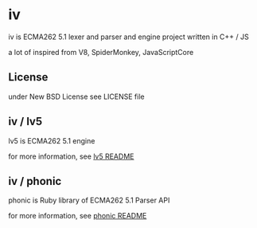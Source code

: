 # iv

iv is ECMA262 5.1 lexer and parser and engine project written in C++ / JS

a lot of inspired from V8, SpiderMonkey, JavaScriptCore

## License
under New BSD License
see LICENSE file

## iv / lv5

lv5 is ECMA262 5.1 engine

for more information, see [lv5 README](https://github.com/Constellation/iv/tree/master/src/lv5)

## iv / phonic

phonic is Ruby library of ECMA262 5.1 Parser API

for more information, see [phonic README](https://github.com/Constellation/iv/tree/master/src/phonic)
